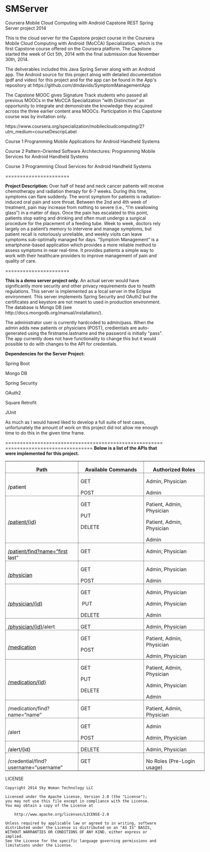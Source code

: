 SMServer
========
<p>
Coursera Mobile Cloud Computing with Android Capstone REST Spring Server project 2014</p>
<p>
This is the cloud server for the Capstone project course in the Coursera Mobile Cloud Computing with Android (MoCCA) Specialization, which is the first Capstone course offered on the Coursera platform.  The Capstone started the week of Oct 5th, 2014 with the final submission due November 30th, 2014.</p>
<p>The deliverables included this Java Spring Server along with an Android app.  The Android source for this project alnog with detailed documentation (pdf and video) for this project and for the app can be found in the App's repository at https://github.com/dmdavids/SymptomManagementApp</p>
<p>
The Capstone MOOC gives Signature Track students who passed all previous MOOCs in the MoCCA Specialization “with Distinction” an opportunity to integrate and demonstrate the knowledge they acquired across the three earlier content area MOOCs. Participation in this Capstone course was by invitation only.
</p>
<p>https://www.coursera.org/specialization/mobilecloudcomputing/2?utm_medium=courseDescripLabel</p>
<p>
Course 1 Programming Mobile Applications for Android Handheld Systems</p>
<p>
Course 2 Pattern-Oriented Software Architectures: Programming Mobile Services for Android Handheld Systems</p>
<p>
Course 3 Programming Cloud Services for Android Handheld Systems
<br></p>
======================
<p>
<strong>Project Description:</strong>
Over half of head and neck cancer patients will receive chemotherapy and radiation
therapy for 6-7 weeks. During this time, symptoms can flare suddenly. The worst
symptom for patients is radiation-induced oral pain and sore throat. Between the 2nd
and 4th week of treatment, pain may increase from nothing to severe (i.e., “I’m
swallowing glass”) in a matter of days. Once the pain has escalated to this point,
patients stop eating and drinking and often must undergo a surgical procedure for the
placement of a feeding tube.
Week to week, doctors rely largely on a patient’s memory to intervene and manage
symptoms, but patient recall is notoriously unreliable, and weekly visits can leave
symptoms sub-optimally managed for days.
“Symptom Management” is a smartphone-based application which provides a more
reliable method to assess symptoms in near real-time. It provides patients a simple way
to work with their healthcare providers to improve management of pain and quality of
care.<br></p>
======================
<p> <strong>This is a demo server project only.</strong> An actual server would have significantly more security and other privacy requirements due to health regulations.  This server is implemented as a local server in the Eclipse environment.  This server implements Spring Security and OAuth2 but the certificates and keystore are not meant to used in production environment.  The database is Mongo DB (see http://docs.mongodb.org/manual/installation/).</p>
<p>
The administrator user is currently hardcoded to admin/pass.  When the admin adds new patients or physicians (POST), credientials are auto-generated using the firstname.lastname and the password is initially "pass".  The app currently does not have functionality to change this but it would possible to do with changes to the API for credentials.
</p>
<p>
<strong>Dependencies for the Server Project:</strong></p>
<p>
Spring Boot</p>
<p>
Mongo DB </p>
<p>
Spring Security</p>
<p>
OAuth2</p>
<p>
Square Retrofit</p>
<p>
JUnit</p>
<p>
As much as I would haved liked to develop a full suite of test cases, unfortunately the amount of work on this project did not allow me enough time to do this in the given time frame. 
</p>
====================================================================================
<strong>Below is a list of the APIs that were implemented for this project.</strong>

<table class=MsoTableGrid border=1 cellspacing=0 cellpadding=0 width=633
 style='width:474.95pt;border-collapse:collapse;border:none;mso-border-alt:
 dotted windowtext .5pt;mso-yfti-tbllook:1184;mso-padding-alt:0in 5.4pt 0in 5.4pt;
 mso-border-insideh:.5pt dotted windowtext;mso-border-insidev:.5pt dotted windowtext'>
 <tr style='mso-yfti-irow:0;mso-yfti-firstrow:yes;height:12.2pt'>
  <td width=224 style='width:168.1pt;border:dotted windowtext 1.0pt;mso-border-alt:
  dotted windowtext .5pt;padding:0in 5.4pt 0in 5.4pt;height:12.2pt'>
  <p class=MsoNormal align=center style='margin-bottom:0in;margin-bottom:.0001pt;
  text-align:center;line-height:normal'><b style='mso-bidi-font-weight:normal'>Path<o:p></o:p></b></p>
  </td>
  <td width=213 valign=top style='width:159.9pt;border:dotted windowtext 1.0pt;
  border-left:none;mso-border-left-alt:dotted windowtext .5pt;mso-border-alt:
  dotted windowtext .5pt;padding:0in 5.4pt 0in 5.4pt;height:12.2pt'>
  <p class=MsoNormal align=center style='margin-bottom:0in;margin-bottom:.0001pt;
  text-align:center;line-height:normal'><b style='mso-bidi-font-weight:normal'><span
  style='font-size:12.0pt'>Available Commands<o:p></o:p></span></b></p>
  </td>
  <td width=196 valign=top style='width:146.95pt;border:dotted windowtext 1.0pt;
  border-left:none;mso-border-left-alt:dotted windowtext .5pt;mso-border-alt:
  dotted windowtext .5pt;padding:0in 5.4pt 0in 5.4pt;height:12.2pt'>
  <p class=MsoNormal align=center style='margin-bottom:0in;margin-bottom:.0001pt;
  text-align:center;line-height:normal'><b style='mso-bidi-font-weight:normal'><span
  style='font-size:12.0pt'>Authorized Roles<o:p></o:p></span></b></p>
  </td>
 </tr>
 <tr style='mso-yfti-irow:1;height:25.0pt'>
  <td width=224 style='width:168.1pt;border:dotted windowtext 1.0pt;border-top:
  none;mso-border-top-alt:dotted windowtext .5pt;mso-border-alt:dotted windowtext .5pt;
  padding:0in 5.4pt 0in 5.4pt;height:25.0pt'>
  <p class=MsoNormal style='margin-bottom:0in;margin-bottom:.0001pt;line-height:
  normal'><span style='mso-field-code:" HYPERLINK "'><span class=MsoHyperlink><span
  style='font-size:12.0pt;color:windowtext;text-decoration:none;text-underline:
  none'>/patient</span></span></span><span style='font-size:12.0pt'><o:p></o:p></span></p>
  </td>
  <td width=213 valign=top style='width:159.9pt;border-top:none;border-left:
  none;border-bottom:dotted windowtext 1.0pt;border-right:dotted windowtext 1.0pt;
  mso-border-top-alt:dotted windowtext .5pt;mso-border-left-alt:dotted windowtext .5pt;
  mso-border-alt:dotted windowtext .5pt;padding:0in 5.4pt 0in 5.4pt;height:
  25.0pt'>
  <p class=MsoNormal style='margin-bottom:0in;margin-bottom:.0001pt;line-height:
  normal'><span style='font-size:12.0pt'>GET<o:p></o:p></span></p>
  <p class=MsoNormal style='margin-bottom:0in;margin-bottom:.0001pt;line-height:
  normal'><span style='font-size:12.0pt'>POST<o:p></o:p></span></p>
  </td>
  <td width=196 valign=top style='width:146.95pt;border-top:none;border-left:
  none;border-bottom:dotted windowtext 1.0pt;border-right:dotted windowtext 1.0pt;
  mso-border-top-alt:dotted windowtext .5pt;mso-border-left-alt:dotted windowtext .5pt;
  mso-border-alt:dotted windowtext .5pt;padding:0in 5.4pt 0in 5.4pt;height:
  25.0pt'>
  <p class=MsoNormal style='margin-bottom:0in;margin-bottom:.0001pt;line-height:
  normal'><span style='font-size:12.0pt'>Admin, Physician<o:p></o:p></span></p>
  <p class=MsoNormal style='margin-bottom:0in;margin-bottom:.0001pt;line-height:
  normal'><span style='font-size:12.0pt'>Admin<o:p></o:p></span></p>
  </td>
 </tr>
 <tr style='mso-yfti-irow:2;height:37.25pt'>
  <td width=224 style='width:168.1pt;border:dotted windowtext 1.0pt;border-top:
  none;mso-border-top-alt:dotted windowtext .5pt;mso-border-alt:dotted windowtext .5pt;
  padding:0in 5.4pt 0in 5.4pt;height:37.25pt'>
  <p class=MsoNormal style='margin-bottom:0in;margin-bottom:.0001pt;line-height:
  normal'><a href="https://192.168.0.34:8080/patient/%7bid%7d"><span
  style='font-size:12.0pt;color:windowtext;text-decoration:none;text-underline:
  none'>/patient/{id}</span></a><span style='font-size:12.0pt'><o:p></o:p></span></p>
  </td>
  <td width=213 valign=top style='width:159.9pt;border-top:none;border-left:
  none;border-bottom:dotted windowtext 1.0pt;border-right:dotted windowtext 1.0pt;
  mso-border-top-alt:dotted windowtext .5pt;mso-border-left-alt:dotted windowtext .5pt;
  mso-border-alt:dotted windowtext .5pt;padding:0in 5.4pt 0in 5.4pt;height:
  37.25pt'>
  <p class=MsoNormal style='margin-bottom:0in;margin-bottom:.0001pt;line-height:
  normal'><span style='font-size:12.0pt'>GET<o:p></o:p></span></p>
  <p class=MsoNormal style='margin-bottom:0in;margin-bottom:.0001pt;line-height:
  normal'><span style='font-size:12.0pt'>PUT<o:p></o:p></span></p>
  <p class=MsoNormal style='margin-bottom:0in;margin-bottom:.0001pt;line-height:
  normal'><span style='font-size:12.0pt'>DELETE<o:p></o:p></span></p>
  </td>
  <td width=196 valign=top style='width:146.95pt;border-top:none;border-left:
  none;border-bottom:dotted windowtext 1.0pt;border-right:dotted windowtext 1.0pt;
  mso-border-top-alt:dotted windowtext .5pt;mso-border-left-alt:dotted windowtext .5pt;
  mso-border-alt:dotted windowtext .5pt;padding:0in 5.4pt 0in 5.4pt;height:
  37.25pt'>
  <p class=MsoNormal style='margin-bottom:0in;margin-bottom:.0001pt;line-height:
  normal'><span style='font-size:12.0pt'>Patient, Admin, Physician<o:p></o:p></span></p>
  <p class=MsoNormal style='margin-bottom:0in;margin-bottom:.0001pt;line-height:
  normal'><span style='font-size:12.0pt'>Patient, Admin, Physician<o:p></o:p></span></p>
  <p class=MsoNormal style='margin-bottom:0in;margin-bottom:.0001pt;line-height:
  normal'><span style='font-size:12.0pt'>Admin<o:p></o:p></span></p>
  </td>
 </tr>
 <tr style='mso-yfti-irow:3;height:12.2pt'>
  <td width=224 style='width:168.1pt;border:dotted windowtext 1.0pt;border-top:
  none;mso-border-top-alt:dotted windowtext .5pt;mso-border-alt:dotted windowtext .5pt;
  padding:0in 5.4pt 0in 5.4pt;height:12.2pt'>
  <p class=MsoNormal style='margin-bottom:0in;margin-bottom:.0001pt;line-height:
  normal'><a href="https://192.168.0.34:8080/patient/find?name="><span
  style='font-size:12.0pt;color:windowtext;text-decoration:none;text-underline:
  none'>/patient/find?name=”first</span></a><span class=MsoHyperlink><span
  style='font-size:12.0pt;color:windowtext;text-decoration:none;text-underline:
  none'> last</span></span><span style='font-size:12.0pt'>”<o:p></o:p></span></p>
  </td>
  <td width=213 valign=top style='width:159.9pt;border-top:none;border-left:
  none;border-bottom:dotted windowtext 1.0pt;border-right:dotted windowtext 1.0pt;
  mso-border-top-alt:dotted windowtext .5pt;mso-border-left-alt:dotted windowtext .5pt;
  mso-border-alt:dotted windowtext .5pt;padding:0in 5.4pt 0in 5.4pt;height:
  12.2pt'>
  <p class=MsoNormal style='margin-bottom:0in;margin-bottom:.0001pt;line-height:
  normal'><span style='font-size:12.0pt'>GET<o:p></o:p></span></p>
  </td>
  <td width=196 valign=top style='width:146.95pt;border-top:none;border-left:
  none;border-bottom:dotted windowtext 1.0pt;border-right:dotted windowtext 1.0pt;
  mso-border-top-alt:dotted windowtext .5pt;mso-border-left-alt:dotted windowtext .5pt;
  mso-border-alt:dotted windowtext .5pt;padding:0in 5.4pt 0in 5.4pt;height:
  12.2pt'>
  <p class=MsoNormal style='margin-bottom:0in;margin-bottom:.0001pt;line-height:
  normal'><span style='font-size:12.0pt'>Admin, Physician<o:p></o:p></span></p>
  </td>
 </tr>
 <tr style='mso-yfti-irow:4;height:25.0pt'>
  <td width=224 style='width:168.1pt;border:dotted windowtext 1.0pt;border-top:
  none;mso-border-top-alt:dotted windowtext .5pt;mso-border-alt:dotted windowtext .5pt;
  padding:0in 5.4pt 0in 5.4pt;height:25.0pt'>
  <p class=MsoNormal style='margin-bottom:0in;margin-bottom:.0001pt;line-height:
  normal'><a href="https://192.168.0.34:8080/physician"><span style='font-size:
  12.0pt;color:windowtext;text-decoration:none;text-underline:none'>/physician</span></a><span
  style='font-size:12.0pt'><o:p></o:p></span></p>
  </td>
  <td width=213 valign=top style='width:159.9pt;border-top:none;border-left:
  none;border-bottom:dotted windowtext 1.0pt;border-right:dotted windowtext 1.0pt;
  mso-border-top-alt:dotted windowtext .5pt;mso-border-left-alt:dotted windowtext .5pt;
  mso-border-alt:dotted windowtext .5pt;padding:0in 5.4pt 0in 5.4pt;height:
  25.0pt'>
  <p class=MsoNormal style='margin-bottom:0in;margin-bottom:.0001pt;line-height:
  normal'><span style='font-size:12.0pt'>GET<o:p></o:p></span></p>
  <p class=MsoNormal style='margin-bottom:0in;margin-bottom:.0001pt;line-height:
  normal'><span style='font-size:12.0pt'>POST<o:p></o:p></span></p>
  </td>
  <td width=196 valign=top style='width:146.95pt;border-top:none;border-left:
  none;border-bottom:dotted windowtext 1.0pt;border-right:dotted windowtext 1.0pt;
  mso-border-top-alt:dotted windowtext .5pt;mso-border-left-alt:dotted windowtext .5pt;
  mso-border-alt:dotted windowtext .5pt;padding:0in 5.4pt 0in 5.4pt;height:
  25.0pt'>
  <p class=MsoNormal style='margin-bottom:0in;margin-bottom:.0001pt;line-height:
  normal'><span style='font-size:12.0pt'>Admin, Physician<o:p></o:p></span></p>
  <p class=MsoNormal style='margin-bottom:0in;margin-bottom:.0001pt;line-height:
  normal'><span style='font-size:12.0pt'>Admin<o:p></o:p></span></p>
  </td>
 </tr>
 <tr style='mso-yfti-irow:5;height:37.25pt'>
  <td width=224 style='width:168.1pt;border:dotted windowtext 1.0pt;border-top:
  none;mso-border-top-alt:dotted windowtext .5pt;mso-border-alt:dotted windowtext .5pt;
  padding:0in 5.4pt 0in 5.4pt;height:37.25pt'>
  <p class=MsoNormal style='margin-bottom:0in;margin-bottom:.0001pt;line-height:
  normal'><a href="https://192.168.0.34:8080/physician/%7bid%7d"><span
  style='font-size:12.0pt;color:windowtext;text-decoration:none;text-underline:
  none'>/physician/{id}</span></a><span style='font-size:12.0pt'><o:p></o:p></span></p>
  </td>
  <td width=213 valign=top style='width:159.9pt;border-top:none;border-left:
  none;border-bottom:dotted windowtext 1.0pt;border-right:dotted windowtext 1.0pt;
  mso-border-top-alt:dotted windowtext .5pt;mso-border-left-alt:dotted windowtext .5pt;
  mso-border-alt:dotted windowtext .5pt;padding:0in 5.4pt 0in 5.4pt;height:
  37.25pt'>
  <p class=MsoNormal style='margin-bottom:0in;margin-bottom:.0001pt;line-height:
  normal'><span style='font-size:12.0pt'>GET<o:p></o:p></span></p>
  <p class=MsoNormal style='margin-bottom:0in;margin-bottom:.0001pt;line-height:
  normal'><span style='font-size:12.0pt'><span
  style='mso-spacerun:yes'> </span>PUT<o:p></o:p></span></p>
  <p class=MsoNormal style='margin-bottom:0in;margin-bottom:.0001pt;line-height:
  normal'><span style='font-size:12.0pt'>DELETE<o:p></o:p></span></p>
  </td>
  <td width=196 valign=top style='width:146.95pt;border-top:none;border-left:
  none;border-bottom:dotted windowtext 1.0pt;border-right:dotted windowtext 1.0pt;
  mso-border-top-alt:dotted windowtext .5pt;mso-border-left-alt:dotted windowtext .5pt;
  mso-border-alt:dotted windowtext .5pt;padding:0in 5.4pt 0in 5.4pt;height:
  37.25pt'>
  <p class=MsoNormal style='margin-bottom:0in;margin-bottom:.0001pt;line-height:
  normal'><span style='font-size:12.0pt'>Admin, Physician<o:p></o:p></span></p>
  <p class=MsoNormal style='margin-bottom:0in;margin-bottom:.0001pt;line-height:
  normal'><span style='font-size:12.0pt'>Admin, Physician<o:p></o:p></span></p>
  <p class=MsoNormal style='margin-bottom:0in;margin-bottom:.0001pt;line-height:
  normal'><span style='font-size:12.0pt'>Admin<o:p></o:p></span></p>
  </td>
 </tr>
 <tr style='mso-yfti-irow:6;height:12.75pt'>
  <td width=224 style='width:168.1pt;border:dotted windowtext 1.0pt;border-top:
  none;mso-border-top-alt:dotted windowtext .5pt;mso-border-alt:dotted windowtext .5pt;
  padding:0in 5.4pt 0in 5.4pt;height:12.75pt'>
  <p class=MsoNormal style='margin-bottom:0in;margin-bottom:.0001pt;line-height:
  normal'><a href="https://192.168.0.34:8080/physician/%7bid%7d"><span
  style='font-size:12.0pt;color:windowtext;text-decoration:none;text-underline:
  none'>/physician/{id}</span></a><span style='font-size:12.0pt'>/alert<o:p></o:p></span></p>
  </td>
  <td width=213 valign=top style='width:159.9pt;border-top:none;border-left:
  none;border-bottom:dotted windowtext 1.0pt;border-right:dotted windowtext 1.0pt;
  mso-border-top-alt:dotted windowtext .5pt;mso-border-left-alt:dotted windowtext .5pt;
  mso-border-alt:dotted windowtext .5pt;padding:0in 5.4pt 0in 5.4pt;height:
  12.75pt'>
  <p class=MsoNormal style='margin-bottom:0in;margin-bottom:.0001pt;line-height:
  normal'><span style='font-size:12.0pt'>GET<o:p></o:p></span></p>
  </td>
  <td width=196 valign=top style='width:146.95pt;border-top:none;border-left:
  none;border-bottom:dotted windowtext 1.0pt;border-right:dotted windowtext 1.0pt;
  mso-border-top-alt:dotted windowtext .5pt;mso-border-left-alt:dotted windowtext .5pt;
  mso-border-alt:dotted windowtext .5pt;padding:0in 5.4pt 0in 5.4pt;height:
  12.75pt'>
  <p class=MsoNormal style='margin-bottom:0in;margin-bottom:.0001pt;line-height:
  normal'><span style='font-size:12.0pt'>Admin, Physician<o:p></o:p></span></p>
  </td>
 </tr>
 <tr style='mso-yfti-irow:7;height:24.45pt'>
  <td width=224 style='width:168.1pt;border:dotted windowtext 1.0pt;border-top:
  none;mso-border-top-alt:dotted windowtext .5pt;mso-border-alt:dotted windowtext .5pt;
  padding:0in 5.4pt 0in 5.4pt;height:24.45pt'>
  <p class=MsoNormal style='margin-bottom:0in;margin-bottom:.0001pt;line-height:
  normal'><a href="https://192.168.0.34:8080/medication"><span
  style='font-size:12.0pt;color:windowtext;text-decoration:none;text-underline:
  none'>/medication</span></a><span style='font-size:12.0pt'><o:p></o:p></span></p>
  </td>
  <td width=213 valign=top style='width:159.9pt;border-top:none;border-left:
  none;border-bottom:dotted windowtext 1.0pt;border-right:dotted windowtext 1.0pt;
  mso-border-top-alt:dotted windowtext .5pt;mso-border-left-alt:dotted windowtext .5pt;
  mso-border-alt:dotted windowtext .5pt;padding:0in 5.4pt 0in 5.4pt;height:
  24.45pt'>
  <p class=MsoNormal style='margin-bottom:0in;margin-bottom:.0001pt;line-height:
  normal'><span style='font-size:12.0pt'>GET<o:p></o:p></span></p>
  <p class=MsoNormal style='margin-bottom:0in;margin-bottom:.0001pt;line-height:
  normal'><span style='font-size:12.0pt'>POST<o:p></o:p></span></p>
  </td>
  <td width=196 valign=top style='width:146.95pt;border-top:none;border-left:
  none;border-bottom:dotted windowtext 1.0pt;border-right:dotted windowtext 1.0pt;
  mso-border-top-alt:dotted windowtext .5pt;mso-border-left-alt:dotted windowtext .5pt;
  mso-border-alt:dotted windowtext .5pt;padding:0in 5.4pt 0in 5.4pt;height:
  24.45pt'>
  <p class=MsoNormal style='margin-bottom:0in;margin-bottom:.0001pt;line-height:
  normal'><span style='font-size:12.0pt'>Patient, Admin, Physician<o:p></o:p></span></p>
  <p class=MsoNormal style='margin-bottom:0in;margin-bottom:.0001pt;line-height:
  normal'><span style='font-size:12.0pt'>Admin, Physician<o:p></o:p></span></p>
  </td>
 </tr>
 <tr style='mso-yfti-irow:8;height:37.7pt'>
  <td width=224 style='width:168.1pt;border:dotted windowtext 1.0pt;border-top:
  none;mso-border-top-alt:dotted windowtext .5pt;mso-border-alt:dotted windowtext .5pt;
  padding:0in 5.4pt 0in 5.4pt;height:37.7pt'>
  <p class=MsoNormal style='margin-bottom:0in;margin-bottom:.0001pt;line-height:
  normal'><a href="https://192.168.0.34:8080/medication/%7bid%7d"><span
  style='font-size:12.0pt;color:windowtext;text-decoration:none;text-underline:
  none'>/medication/{id}</span></a><span style='font-size:12.0pt'><o:p></o:p></span></p>
  </td>
  <td width=213 valign=top style='width:159.9pt;border-top:none;border-left:
  none;border-bottom:dotted windowtext 1.0pt;border-right:dotted windowtext 1.0pt;
  mso-border-top-alt:dotted windowtext .5pt;mso-border-left-alt:dotted windowtext .5pt;
  mso-border-alt:dotted windowtext .5pt;padding:0in 5.4pt 0in 5.4pt;height:
  37.7pt'>
  <p class=MsoNormal style='margin-bottom:0in;margin-bottom:.0001pt;line-height:
  normal'><span style='font-size:12.0pt'>GET<o:p></o:p></span></p>
  <p class=MsoNormal style='margin-bottom:0in;margin-bottom:.0001pt;line-height:
  normal'><span style='font-size:12.0pt'>PUT<o:p></o:p></span></p>
  <p class=MsoNormal style='margin-bottom:0in;margin-bottom:.0001pt;line-height:
  normal'><span style='font-size:12.0pt'>DELETE<o:p></o:p></span></p>
  </td>
  <td width=196 valign=top style='width:146.95pt;border-top:none;border-left:
  none;border-bottom:dotted windowtext 1.0pt;border-right:dotted windowtext 1.0pt;
  mso-border-top-alt:dotted windowtext .5pt;mso-border-left-alt:dotted windowtext .5pt;
  mso-border-alt:dotted windowtext .5pt;padding:0in 5.4pt 0in 5.4pt;height:
  37.7pt'>
  <p class=MsoNormal style='margin-bottom:0in;margin-bottom:.0001pt;line-height:
  normal'><span style='font-size:12.0pt'>Patient, Admin, Physician<o:p></o:p></span></p>
  <p class=MsoNormal style='margin-bottom:0in;margin-bottom:.0001pt;line-height:
  normal'><span style='font-size:12.0pt'>Admin, Physician<o:p></o:p></span></p>
  <p class=MsoNormal style='margin-bottom:0in;margin-bottom:.0001pt;line-height:
  normal'><span style='font-size:12.0pt'>Admin<o:p></o:p></span></p>
  </td>
 </tr>
 <tr style='mso-yfti-irow:9;height:12.2pt'>
  <td width=224 style='width:168.1pt;border:dotted windowtext 1.0pt;border-top:
  none;mso-border-top-alt:dotted windowtext .5pt;mso-border-alt:dotted windowtext .5pt;
  padding:0in 5.4pt 0in 5.4pt;height:12.2pt'>
  <p class=MsoNormal style='margin-bottom:0in;margin-bottom:.0001pt;line-height:
  normal'>/medication/find?name=”name”</p>
  </td>
  <td width=213 valign=top style='width:159.9pt;border-top:none;border-left:
  none;border-bottom:dotted windowtext 1.0pt;border-right:dotted windowtext 1.0pt;
  mso-border-top-alt:dotted windowtext .5pt;mso-border-left-alt:dotted windowtext .5pt;
  mso-border-alt:dotted windowtext .5pt;padding:0in 5.4pt 0in 5.4pt;height:
  12.2pt'>
  <p class=MsoNormal style='margin-bottom:0in;margin-bottom:.0001pt;line-height:
  normal'><span style='font-size:12.0pt'>GET<o:p></o:p></span></p>
  </td>
  <td width=196 valign=top style='width:146.95pt;border-top:none;border-left:
  none;border-bottom:dotted windowtext 1.0pt;border-right:dotted windowtext 1.0pt;
  mso-border-top-alt:dotted windowtext .5pt;mso-border-left-alt:dotted windowtext .5pt;
  mso-border-alt:dotted windowtext .5pt;padding:0in 5.4pt 0in 5.4pt;height:
  12.2pt'>
  <p class=MsoNormal style='margin-bottom:0in;margin-bottom:.0001pt;line-height:
  normal'><span style='font-size:12.0pt'>Patient, Admin, Physician<o:p></o:p></span></p>
  </td>
 </tr>
 <tr style='mso-yfti-irow:10;height:25.0pt'>
  <td width=224 style='width:168.1pt;border:dotted windowtext 1.0pt;border-top:
  none;mso-border-top-alt:dotted windowtext .5pt;mso-border-alt:dotted windowtext .5pt;
  padding:0in 5.4pt 0in 5.4pt;height:25.0pt'>
  <p class=MsoNormal style='margin-bottom:0in;margin-bottom:.0001pt;line-height:
  normal'><span style='font-size:12.0pt'>/alert<o:p></o:p></span></p>
  </td>
  <td width=213 valign=top style='width:159.9pt;border-top:none;border-left:
  none;border-bottom:dotted windowtext 1.0pt;border-right:dotted windowtext 1.0pt;
  mso-border-top-alt:dotted windowtext .5pt;mso-border-left-alt:dotted windowtext .5pt;
  mso-border-alt:dotted windowtext .5pt;padding:0in 5.4pt 0in 5.4pt;height:
  25.0pt'>
  <p class=MsoNormal style='margin-bottom:0in;margin-bottom:.0001pt;line-height:
  normal'><span style='font-size:12.0pt'>GET<o:p></o:p></span></p>
  <p class=MsoNormal style='margin-bottom:0in;margin-bottom:.0001pt;line-height:
  normal'><span style='font-size:12.0pt'>POST<o:p></o:p></span></p>
  </td>
  <td width=196 valign=top style='width:146.95pt;border-top:none;border-left:
  none;border-bottom:dotted windowtext 1.0pt;border-right:dotted windowtext 1.0pt;
  mso-border-top-alt:dotted windowtext .5pt;mso-border-left-alt:dotted windowtext .5pt;
  mso-border-alt:dotted windowtext .5pt;padding:0in 5.4pt 0in 5.4pt;height:
  25.0pt'>
  <p class=MsoNormal style='margin-bottom:0in;margin-bottom:.0001pt;line-height:
  normal'><span style='font-size:12.0pt'>Admin<o:p></o:p></span></p>
  <p class=MsoNormal style='margin-bottom:0in;margin-bottom:.0001pt;line-height:
  normal'><span style='font-size:12.0pt'>Admin, Physician<o:p></o:p></span></p>
  </td>
 </tr>
 <tr style='mso-yfti-irow:11;height:12.2pt'>
  <td width=224 style='width:168.1pt;border:dotted windowtext 1.0pt;border-top:
  none;mso-border-top-alt:dotted windowtext .5pt;mso-border-alt:dotted windowtext .5pt;
  padding:0in 5.4pt 0in 5.4pt;height:12.2pt'>
  <p class=MsoNormal style='margin-bottom:0in;margin-bottom:.0001pt;line-height:
  normal'><span style='mso-field-code:" HYPERLINK "'><span class=MsoHyperlink><span
  style='font-size:12.0pt;color:windowtext;text-decoration:none;text-underline:
  none'>/alert/{id}</span></span></span><span style='font-size:12.0pt'><o:p></o:p></span></p>
  </td>
  <td width=213 valign=top style='width:159.9pt;border-top:none;border-left:
  none;border-bottom:dotted windowtext 1.0pt;border-right:dotted windowtext 1.0pt;
  mso-border-top-alt:dotted windowtext .5pt;mso-border-left-alt:dotted windowtext .5pt;
  mso-border-alt:dotted windowtext .5pt;padding:0in 5.4pt 0in 5.4pt;height:
  12.2pt'>
  <p class=MsoNormal style='margin-bottom:0in;margin-bottom:.0001pt;line-height:
  normal'><span style='font-size:12.0pt'>DELETE<o:p></o:p></span></p>
  </td>
  <td width=196 valign=top style='width:146.95pt;border-top:none;border-left:
  none;border-bottom:dotted windowtext 1.0pt;border-right:dotted windowtext 1.0pt;
  mso-border-top-alt:dotted windowtext .5pt;mso-border-left-alt:dotted windowtext .5pt;
  mso-border-alt:dotted windowtext .5pt;padding:0in 5.4pt 0in 5.4pt;height:
  12.2pt'>
  <p class=MsoNormal style='margin-bottom:0in;margin-bottom:.0001pt;line-height:
  normal'><span style='font-size:12.0pt'>Admin, Physician<o:p></o:p></span></p>
  </td>
 </tr>
 <tr style='mso-yfti-irow:12;mso-yfti-lastrow:yes;height:12.2pt'>
  <td width=224 style='width:168.1pt;border:dotted windowtext 1.0pt;border-top:
  none;mso-border-top-alt:dotted windowtext .5pt;mso-border-alt:dotted windowtext .5pt;
  padding:0in 5.4pt 0in 5.4pt;height:12.2pt'>
  <p class=MsoNormal style='margin-bottom:0in;margin-bottom:.0001pt;line-height:
  normal'>/credential/find?username=”username”</p>
  </td>
  <td width=213 valign=top style='width:159.9pt;border-top:none;border-left:
  none;border-bottom:dotted windowtext 1.0pt;border-right:dotted windowtext 1.0pt;
  mso-border-top-alt:dotted windowtext .5pt;mso-border-left-alt:dotted windowtext .5pt;
  mso-border-alt:dotted windowtext .5pt;padding:0in 5.4pt 0in 5.4pt;height:
  12.2pt'>
  <p class=MsoNormal style='margin-bottom:0in;margin-bottom:.0001pt;line-height:
  normal'><span style='font-size:12.0pt'>GET<o:p></o:p></span></p>
  </td>
  <td width=196 valign=top style='width:146.95pt;border-top:none;border-left:
  none;border-bottom:dotted windowtext 1.0pt;border-right:dotted windowtext 1.0pt;
  mso-border-top-alt:dotted windowtext .5pt;mso-border-left-alt:dotted windowtext .5pt;
  mso-border-alt:dotted windowtext .5pt;padding:0in 5.4pt 0in 5.4pt;height:
  12.2pt'>
  <p class=MsoNormal style='margin-bottom:0in;margin-bottom:.0001pt;line-height:
  normal'><span style='font-size:12.0pt'>No Roles (Pre-Login usage)<o:p></o:p></span></p>
  </td>
 </tr>
</table>
<p>
LICENSE

    Copyright 2014 Sky Woman Technology LLC
    
    Licensed under the Apache License, Version 2.0 (the "License");
    you may not use this file except in compliance with the License.
    You may obtain a copy of the License at

        http://www.apache.org/licenses/LICENSE-2.0

    Unless required by applicable law or agreed to in writing, software
    distributed under the License is distributed on an "AS IS" BASIS,
    WITHOUT WARRANTIES OR CONDITIONS OF ANY KIND, either express or implied. 
    See the License for the specific language governing permissions and 
    limitations under the License.
    
  
 
